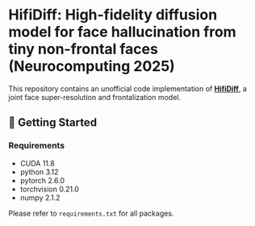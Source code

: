 # HifiDiff: High-fidelity diffusion model for face hallucination from tiny non-frontal faces (Neurocomputing 2025)

This repository contains an unofficial code implementation of **[HifiDiff](https://www.sciencedirect.com/science/article/pii/S0925231224016539)**, a joint face super-resolution and frontalization model.

## 🚀 Getting Started

### Requirements

- CUDA 11.8
- python 3.12
- pytorch 2.6.0
- torchvision 0.21.0
- numpy 2.1.2

Please refer to `requirements.txt` for all packages.
